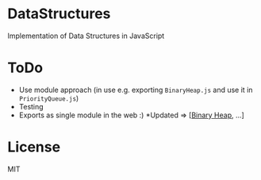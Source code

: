 # DataStructures
Implementation of Data Structures in JavaScript

# ToDo

- Use module approach (in use e.g. exporting `BinaryHeap.js` and use it in `PriorityQueue.js`)
- Testing
- Exports as single module in the web :) *Updated => [[Binary Heap](https://github.com/KhaledMohamedP/BinaryHeap), ...]

# License 
MIT
